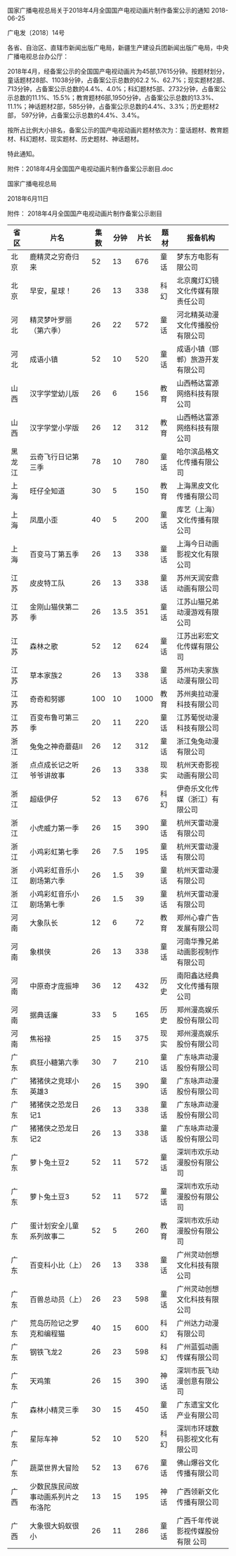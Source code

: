 国家广播电视总局关于2018年4月全国国产电视动画片制作备案公示的通知
2018-06-25    

广电发〔2018〕14号

各省、自治区、直辖市新闻出版广电局，新疆生产建设兵团新闻出版广电局，中央广播电视总台办公厅：

2018年4月，经备案公示的全国国产电视动画片为45部,17615分钟。按题材划分，童话题材28部、11038分钟，占备案公示总数的62.2 %、62.7%；现实题材2部、713分钟，占备案公示总数的4.4%、4.0%；科幻题材5部、2732分钟，占备案公示总数的11.1%、15.5%；教育题材6部,1950分钟，占备案公示总数的13.3%、11.1%；神话题材2部，585分钟，占备案公示总数的4.4%、3.3%；历史题材2部， 597分钟，占备案公示总数的4.4%、3.4%。

按所占比例大小排名，备案公示的国产电视动画片题材依次为：童话题材、教育题材、科幻题材、现实题材、历史题材、神话题材。

特此通知。

 

附件：2018年4月全国国产电视动画片制作备案公示剧目.doc

 

 

国家广播电视总局

2018年6月11日

附件：
2018年4月全国国产电视动画片制作备案公示剧目


|省区 | 片名 | 集数 | 分钟 | 片长 | 题材 | 报备机构|
|---|----|----|----|----|----|-----|
|北京 | 鹿精灵之穷奇归来 | 52 | 13 | 676 | 童话 | 梦东方电影有限公司|
|北京 | 早安，星球！ | 26 | 13 | 338 | 科幻 | 北京魔灯幻镜文化传媒有限责任公司|
|河北 | 精灵梦叶罗丽（第六季） | 26 | 22 | 572 | 童话 | 河北精英动漫文化传播股份有限公司|
|河北 | 成语小镇 | 52 | 10 | 520 | 童话 | 成语小镇（邯郸）旅游开发有限公司|
|山西 | 汉字学堂幼儿版 | 26 | 6 | 156 | 教育 | 山西畅达富源网络科技有限公司|
|山西 | 汉字学堂小学版 | 26 | 12 | 312 | 教育 | 山西畅达富源网络科技有限公司|
|黑龙江 | 云奇飞行日记第三季 | 78 | 10 | 780 | 童话 | 哈尔滨品格文化传播有限公司|
|上海 | 旺仔全知道 | 30 | 5 | 150 | 教育 | 上海黑皮文化传播有限公司|
|上海 | 凤凰小歪 | 40 | 5 | 200 | 童话 | 库艺（上海）文化传播有限公司|
|上海 | 百变马丁第五季 | 26 | 13 | 338 | 童话 | 上海今日动画影视文化有限公司|
|江苏 | 皮皮特工队 | 26 | 13 | 338 | 童话 | 苏州天润安鼎动画有限公司|
|江苏 | 金刚山猫侠第二季 | 26 | 13.5 | 351 | 童话 | 江苏山猫兄弟动漫游戏有限公司|
|江苏 | 森林之歌 | 52 | 12 | 624 | 童话 | 江苏出彩宏文化传媒有限公司|
|江苏 | 草本家族2 | 26 | 13 | 338 | 童话 | 苏州功夫家族动漫有限公司|
|江苏 | 奇奇和努娜 | 100 | 10 | 1000 | 教育 | 苏州奥拉动漫科技有限公司|
|江苏 | 百变布鲁可第三季 | 20 | 11 | 220 | 童话 | 江苏葡悦动漫科技有限公司|
|浙江 | 兔兔之神奇蘑菇Ⅱ | 26 | 12 | 312 | 童话 | 浙江兔兔动漫有限公司|
|浙江 | 点点成长记之听爷爷讲故事 | 26 | 13 | 338 | 现实 | 杭州天奇影视动画有限公司|
|浙江 | 超级伊仔 | 52 | 13 | 676 | 科幻 | 伊奇乐文化传媒（浙江）有限公司|
|浙江 | 小虎威力第一季 | 26 | 15 | 390 | 童话 | 杭州天雷动漫有限公司|
|浙江 | 小鸡彩虹第七季 | 26 | 7.5 | 195 | 童话 | 杭州天雷动漫有限公司|
|浙江 | 小鸡彩虹音乐小剧场第六季 | 26 | 1.5 | 39 | 童话 | 杭州天雷动漫有限公司|
|浙江 | 小鸡彩虹音乐小剧场第七季 | 26 | 1.5 | 39 | 童话 | 杭州天雷动漫有限公司|
|河南 | 大象队长 | 12 | 6 | 72 | 教育 | 郑州心睿广告发展有限公司|
|河南 | 象棋侠 | 26 | 13 | 338 | 童话 | 河南华豫兄弟动画影视制作有限公司|
|河南 | 中原奇才庞振坤 | 36 | 12 | 432 | 历史 | 南阳鑫达经典文化传播有限公司|
|河南 | 据典话廉 | 33 | 5 | 165 | 历史 | 郑州漫高娱乐股份有限公司|
|河南 | 焦裕禄 | 25 | 15 | 375 | 现实 | 郑州漫高娱乐股份有限公司|
|广东 | 疯狂小糖第六季 | 30 | 7 | 210 | 童话 | 广东咏声动漫股份有限公司|
|广东 | 猪猪侠之竞球小英雄3 | 26 | 15 | 390 | 童话 | 广东咏声动漫股份有限公司|
|广东 | 猪猪侠之恐龙日记1 | 26 | 13 | 338 | 童话 | 广东咏声动漫股份有限公司|
|广东 | 猪猪侠之恐龙日记2 | 26 | 13 | 338 | 童话 | 广东咏声动漫股份有限公司|
|广东 | 萝卜兔土豆2 | 52 | 11 | 572 | 童话 | 深圳市欢乐动漫股份有限公司|
|广东 | 萝卜兔土豆3 | 52 | 11 | 572 | 童话 | 深圳市欢乐动漫股份有限公司|
|广东 | 蛋计划安全儿童系列故事二 | 52 | 5 | 260 | 教育 | 深圳市欢乐动漫股份有限公司|
|广东 | 百变科小比（上） | 26 | 13 | 338 | 童话 | 广州灵动创想文化科技有限公司|
|广东 | 百兽总动员（上） | 26 | 23 | 598 | 童话 | 广州灵动创想文化科技有限公司|
|广东 | 荒岛历险记之罗克和编程猫 | 40 | 15 | 600 | 科幻 | 广州达力动漫有限公司|
|广东 | 钢铁飞龙2 | 26 | 23 | 598 | 科幻 | 广州蓝弧动画传媒有限公司|
|广东 | 天鸡策 | 26 | 15 | 390 | 神话 | 深圳市辰飞动漫创意有限公司|
|广东 | 森林小精灵三季 | 30 | 15 | 450 | 童话 | 广东遗宝文化产业有限公司|
|广东 | 星际车神 | 52 | 10 | 520 | 科幻 | 深圳市环球数码影视文化有限公司|
|广东 | 蔬菜世界大冒险 | 52 | 13 | 676 | 童话 | 佛山爆谷文化传播有限公司|
|广西 | 少数民族民间故事动画系列片之布洛陀 | 13 | 15 | 195 | 神话 | 广西领新文化传播有限公司|
|广西 | 大象很大蚂蚁很小 | 26 | 11 | 286 | 童话 | 广西千年传说影视传媒股份有限 公司|
